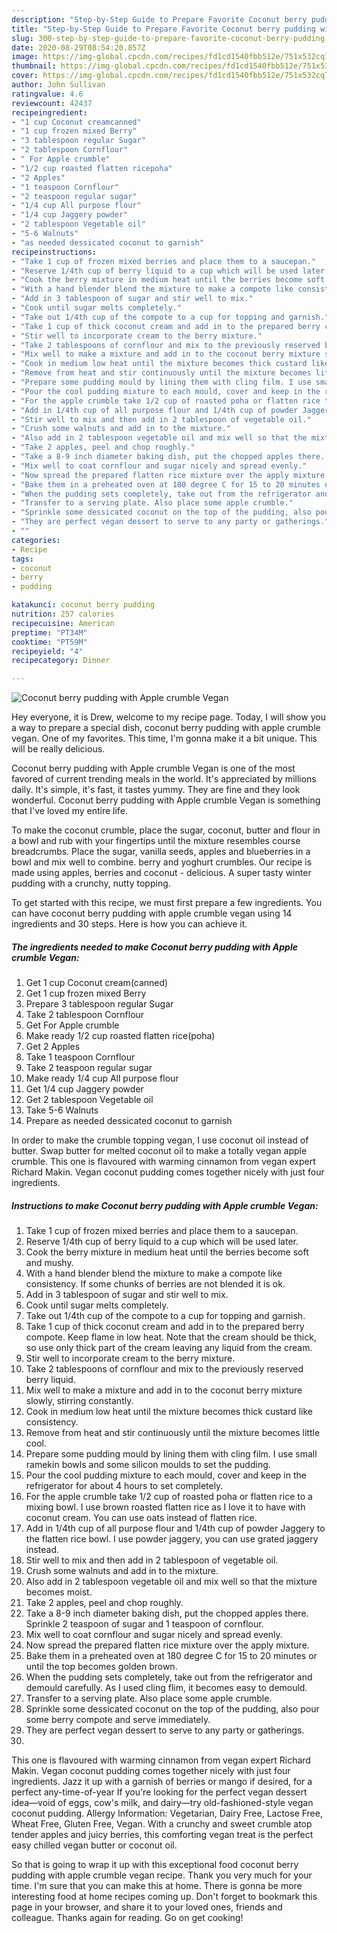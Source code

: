 ```yaml
---
description: "Step-by-Step Guide to Prepare Favorite Coconut berry pudding with Apple crumble Vegan"
title: "Step-by-Step Guide to Prepare Favorite Coconut berry pudding with Apple crumble Vegan"
slug: 300-step-by-step-guide-to-prepare-favorite-coconut-berry-pudding-with-apple-crumble-vegan
date: 2020-08-29T08:54:20.857Z
image: https://img-global.cpcdn.com/recipes/fd1cd1540fbb512e/751x532cq70/coconut-berry-pudding-with-apple-crumble-vegan-recipe-main-photo.jpg
thumbnail: https://img-global.cpcdn.com/recipes/fd1cd1540fbb512e/751x532cq70/coconut-berry-pudding-with-apple-crumble-vegan-recipe-main-photo.jpg
cover: https://img-global.cpcdn.com/recipes/fd1cd1540fbb512e/751x532cq70/coconut-berry-pudding-with-apple-crumble-vegan-recipe-main-photo.jpg
author: John Sullivan
ratingvalue: 4.6
reviewcount: 42437
recipeingredient:
- "1 cup Coconut creamcanned"
- "1 cup frozen mixed Berry"
- "3 tablespoon regular Sugar"
- "2 tablespoon Cornflour"
- " For Apple crumble"
- "1/2 cup roasted flatten ricepoha"
- "2 Apples"
- "1 teaspoon Cornflour"
- "2 teaspoon regular sugar"
- "1/4 cup All purpose flour"
- "1/4 cup Jaggery powder"
- "2 tablespoon Vegetable oil"
- "5-6 Walnuts"
- "as needed dessicated coconut to garnish"
recipeinstructions:
- "Take 1 cup of frozen mixed berries and place them to a saucepan."
- "Reserve 1/4th cup of berry liquid to a cup which will be used later."
- "Cook the berry mixture in medium heat until the berries become soft and mushy."
- "With a hand blender blend the mixture to make a compote like consistency. If some chunks of berries are not blended it is ok."
- "Add in 3 tablespoon of sugar and stir well to mix."
- "Cook until sugar melts completely."
- "Take out 1/4th cup of the compote to a cup for topping and garnish."
- "Take 1 cup of thick coconut cream and add in to the prepared berry compote. Keep flame in low heat. Note that the cream should be thick, so use only thick part of the cream leaving any liquid from the cream."
- "Stir well to incorporate cream to the berry mixture."
- "Take 2 tablespoons of cornflour and mix to the previously reserved berry liquid."
- "Mix well to make a mixture and add in to the coconut berry mixture slowly, stirring constantly."
- "Cook in medium low heat until the mixture becomes thick custard like consistency."
- "Remove from heat and stir continuously until the mixture becomes little cool."
- "Prepare some pudding mould by lining them with cling film. I use small ramekin bowls and some silicon moulds to set the pudding."
- "Pour the cool pudding mixture to each mould, cover and keep in the refrigerator for about 4 hours to set completely."
- "For the apple crumble take 1/2 cup of roasted poha or flatten rice to a mixing bowl. I use brown roasted flatten rice as I love it to have with coconut cream. You can use oats instead of flatten rice."
- "Add in 1/4th cup of all purpose flour and 1/4th cup of powder Jaggery to the flatten rice bowl. I use powder jaggery, you can use grated jaggery instead."
- "Stir well to mix and then add in 2 tablespoon of vegetable oil."
- "Crush some walnuts and add in to the mixture."
- "Also add in 2 tablespoon vegetable oil and mix well so that the mixture becomes moist."
- "Take 2 apples, peel and chop roughly."
- "Take a 8-9 inch diameter baking dish, put the chopped apples there. Sprinkle 2 teaspoon of sugar and 1 teaspoon of cornflour."
- "Mix well to coat cornflour and sugar nicely and spread evenly."
- "Now spread the prepared flatten rice mixture over the apply mixture."
- "Bake them in a preheated oven at 180 degree C for 15 to 20 minutes or until the top becomes golden brown."
- "When the pudding sets completely, take out from the refrigerator and demould carefully. As I used cling flim, it becomes easy to demould."
- "Transfer to a serving plate. Also place some apple crumble."
- "Sprinkle some dessicated coconut on the top of the pudding, also pour some berry compote and serve immediately."
- "They are perfect vegan dessert to serve to any party or gatherings."
- ""
categories:
- Recipe
tags:
- coconut
- berry
- pudding

katakunci: coconut berry pudding 
nutrition: 257 calories
recipecuisine: American
preptime: "PT34M"
cooktime: "PT59M"
recipeyield: "4"
recipecategory: Dinner

---
```



![Coconut berry pudding with Apple crumble Vegan](https://img-global.cpcdn.com/recipes/fd1cd1540fbb512e/751x532cq70/coconut-berry-pudding-with-apple-crumble-vegan-recipe-main-photo.jpg)

Hey everyone, it is Drew, welcome to my recipe page. Today, I will show you a way to prepare a special dish, coconut berry pudding with apple crumble vegan. One of my favorites. This time, I'm gonna make it a bit unique. This will be really delicious.

Coconut berry pudding with Apple crumble Vegan is one of the most favored of current trending meals in the world. It's appreciated by millions daily. It's simple, it's fast, it tastes yummy. They are fine and they look wonderful. Coconut berry pudding with Apple crumble Vegan is something that I've loved my entire life.

To make the coconut crumble, place the sugar, coconut, butter and flour in a bowl and rub with your fingertips until the mixture resembles course breadcrumbs. Place the sugar, vanilla seeds, apples and blueberries in a bowl and mix well to combine. berry and yoghurt crumbles. Our recipe is made using apples, berries and coconut - delicious. A super tasty winter pudding with a crunchy, nutty topping.


To get started with this recipe, we must first prepare a few ingredients. You can have coconut berry pudding with apple crumble vegan using 14 ingredients and 30 steps. Here is how you can achieve it.

<!--inarticleads1-->

##### The ingredients needed to make Coconut berry pudding with Apple crumble Vegan:

1. Get 1 cup Coconut cream(canned)
1. Get 1 cup frozen mixed Berry
1. Prepare 3 tablespoon regular Sugar
1. Take 2 tablespoon Cornflour
1. Get  For Apple crumble
1. Make ready 1/2 cup roasted flatten rice(poha)
1. Get 2 Apples
1. Take 1 teaspoon Cornflour
1. Take 2 teaspoon regular sugar
1. Make ready 1/4 cup All purpose flour
1. Get 1/4 cup Jaggery powder
1. Get 2 tablespoon Vegetable oil
1. Take 5-6 Walnuts
1. Prepare as needed dessicated coconut to garnish


In order to make the crumble topping vegan, I use coconut oil instead of butter. Swap butter for melted coconut oil to make a totally vegan apple crumble. This one is flavoured with warming cinnamon from vegan expert Richard Makin. Vegan coconut pudding comes together nicely with just four ingredients. 

<!--inarticleads2-->

##### Instructions to make Coconut berry pudding with Apple crumble Vegan:

1. Take 1 cup of frozen mixed berries and place them to a saucepan.
1. Reserve 1/4th cup of berry liquid to a cup which will be used later.
1. Cook the berry mixture in medium heat until the berries become soft and mushy.
1. With a hand blender blend the mixture to make a compote like consistency. If some chunks of berries are not blended it is ok.
1. Add in 3 tablespoon of sugar and stir well to mix.
1. Cook until sugar melts completely.
1. Take out 1/4th cup of the compote to a cup for topping and garnish.
1. Take 1 cup of thick coconut cream and add in to the prepared berry compote. Keep flame in low heat. Note that the cream should be thick, so use only thick part of the cream leaving any liquid from the cream.
1. Stir well to incorporate cream to the berry mixture.
1. Take 2 tablespoons of cornflour and mix to the previously reserved berry liquid.
1. Mix well to make a mixture and add in to the coconut berry mixture slowly, stirring constantly.
1. Cook in medium low heat until the mixture becomes thick custard like consistency.
1. Remove from heat and stir continuously until the mixture becomes little cool.
1. Prepare some pudding mould by lining them with cling film. I use small ramekin bowls and some silicon moulds to set the pudding.
1. Pour the cool pudding mixture to each mould, cover and keep in the refrigerator for about 4 hours to set completely.
1. For the apple crumble take 1/2 cup of roasted poha or flatten rice to a mixing bowl. I use brown roasted flatten rice as I love it to have with coconut cream. You can use oats instead of flatten rice.
1. Add in 1/4th cup of all purpose flour and 1/4th cup of powder Jaggery to the flatten rice bowl. I use powder jaggery, you can use grated jaggery instead.
1. Stir well to mix and then add in 2 tablespoon of vegetable oil.
1. Crush some walnuts and add in to the mixture.
1. Also add in 2 tablespoon vegetable oil and mix well so that the mixture becomes moist.
1. Take 2 apples, peel and chop roughly.
1. Take a 8-9 inch diameter baking dish, put the chopped apples there. Sprinkle 2 teaspoon of sugar and 1 teaspoon of cornflour.
1. Mix well to coat cornflour and sugar nicely and spread evenly.
1. Now spread the prepared flatten rice mixture over the apply mixture.
1. Bake them in a preheated oven at 180 degree C for 15 to 20 minutes or until the top becomes golden brown.
1. When the pudding sets completely, take out from the refrigerator and demould carefully. As I used cling flim, it becomes easy to demould.
1. Transfer to a serving plate. Also place some apple crumble.
1. Sprinkle some dessicated coconut on the top of the pudding, also pour some berry compote and serve immediately.
1. They are perfect vegan dessert to serve to any party or gatherings.
1. 


This one is flavoured with warming cinnamon from vegan expert Richard Makin. Vegan coconut pudding comes together nicely with just four ingredients. Jazz it up with a garnish of berries or mango if desired, for a perfect any-time-of-year If you&#39;re looking for the perfect vegan dessert idea—void of eggs, cow&#39;s milk, and dairy—try old-fashioned-style vegan coconut pudding. Allergy Information: Vegetarian, Dairy Free, Lactose Free, Wheat Free, Gluten Free, Vegan. With a crunchy and sweet crumble atop tender apples and juicy berries, this comforting vegan treat is the perfect easy chilled vegan butter or coconut oil. 

So that is going to wrap it up with this exceptional food coconut berry pudding with apple crumble vegan recipe. Thank you very much for your time. I'm sure that you can make this at home. There is gonna be more interesting food at home recipes coming up. Don't forget to bookmark this page in your browser, and share it to your loved ones, friends and colleague. Thanks again for reading. Go on get cooking!
